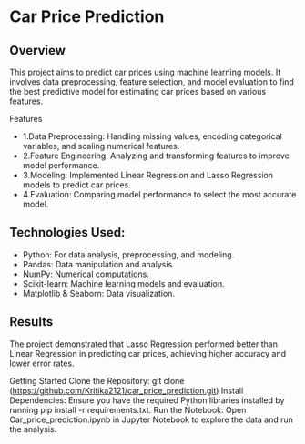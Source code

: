 # Car Price Prediction

## Overview
This project aims to predict car prices using machine learning models. It involves data preprocessing, feature selection, and model evaluation to find the best predictive model for estimating car prices based on various features.

Features

- 1.Data Preprocessing: Handling missing values, encoding categorical variables, and scaling numerical features.
- 2.Feature Engineering: Analyzing and transforming features to improve model performance.
- 3.Modeling: Implemented Linear Regression and Lasso Regression models to predict car prices.
- 4.Evaluation: Comparing model performance to select the most accurate model.


## Technologies Used:
* Python: For data analysis, preprocessing, and modeling.
* Pandas: Data manipulation and analysis.
* NumPy: Numerical computations.
* Scikit-learn: Machine learning models and evaluation.
* Matplotlib & Seaborn: Data visualization.


## Results
The project demonstrated that Lasso Regression performed better than Linear Regression in predicting car prices, achieving higher accuracy and lower error rates.

Getting Started
Clone the Repository: git clone (https://github.com/Kritika2121/car_price_prediction.git)
Install Dependencies: Ensure you have the required Python libraries installed by running pip install -r requirements.txt.
Run the Notebook: Open Car_price_prediction.ipynb in Jupyter Notebook to explore the data and run the analysis.
